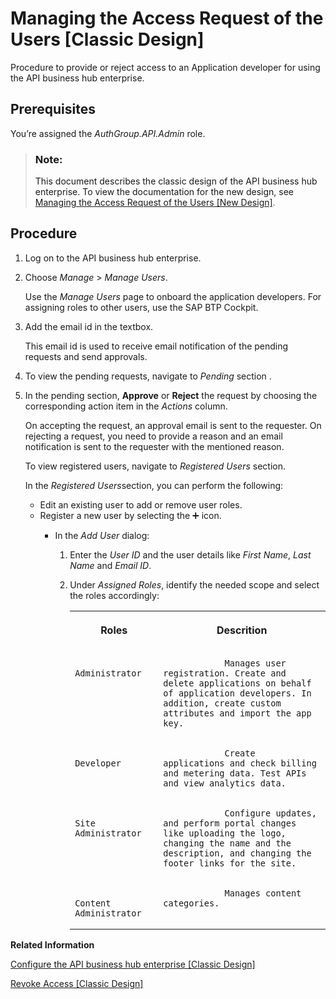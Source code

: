 <!-- loio5b3e2f607046447c867db43e9b7859c7 -->

<link rel="stylesheet" type="text/css" href="../../css/sap-icons.css"/>

# Managing the Access Request of the Users \[Classic Design\]

Procedure to provide or reject access to an Application developer for using the API business hub enterprise.



<a name="loio5b3e2f607046447c867db43e9b7859c7__prereq_edg_5fq_l5b"/>

## Prerequisites

You’re assigned the *AuthGroup.API.Admin* role.

> ### Note:  
> This document describes the classic design of the API business hub enterprise. To view the documentation for the new design, see [Managing the Access Request of the Users \[New Design\]](managing-the-access-request-of-the-users-new-design-8b79ee8.md).



<a name="loio5b3e2f607046447c867db43e9b7859c7__steps_gdg_5fq_l5b"/>

## Procedure

1.  Log on to the API business hub enterprise.

2.  Choose *Manage* \> *Manage Users*.

    Use the *Manage Users* page to onboard the application developers. For assigning roles to other users, use the SAP BTP Cockpit.

3.  Add the email id in the textbox.

    This email id is used to receive email notification of the pending requests and send approvals.

4.  To view the pending requests, navigate to *Pending* section .

5.  In the pending section, **Approve** or **Reject** the request by choosing the corresponding action item in the *Actions* column.

    On accepting the request, an approval email is sent to the requester. On rejecting a request, you need to provide a reason and an email notification is sent to the requester with the mentioned reason.

    To view registered users, navigate to *Registered Users* section.

    In the *Registered Users*section, you can perform the following:

    -   Edit an existing user to add or remove user roles.
    -   Register a new user by selecting the :heavy_plus_sign: icon.
        -   In the *Add User* dialog:

            1.  Enter the *User ID* and the user details like *First Name*, *Last Name* and *Email ID*.

            2.  Under *Assigned Roles*, identify the needed scope and select the roles accordingly:


                <table>
                <tr>
                <th valign="top">

                Roles


                
                </th>
                <th valign="top">

                Descrition


                
                </th>
                </tr>
                <tr>
                <td valign="top">
                
                                Administrator


                
                </td>
                <td valign="top">
                
                                Manages user registration. Create and delete applications on behalf of application developers. In addition, create custom attributes and import the app key.


                
                </td>
                </tr>
                <tr>
                <td valign="top">
                
                                Developer


                
                </td>
                <td valign="top">
                
                                Create applications and check billing and metering data. Test APIs and view analytics data.


                
                </td>
                </tr>
                <tr>
                <td valign="top">
                
                                Site Administrator


                
                </td>
                <td valign="top">
                
                                Configure updates, and perform portal changes like uploading the logo, changing the name and the description, and changing the footer links for the site.


                
                </td>
                </tr>
                <tr>
                <td valign="top">
                
                                Content Administrator


                
                </td>
                <td valign="top">
                
                                Manages content categories.


                
                </td>
                </tr>
                </table>
                




**Related Information**  


[Configure the API business hub enterprise \[Classic Design\]](configure-the-api-business-hub-enterprise-classic-design-7b71b16.md "You can configure the API business hub enterprise to personalize it for your organization.")

[Revoke Access \[Classic Design\]](revoke-access-classic-design-147fb9d.md "Revoke the access of an application developer.")

